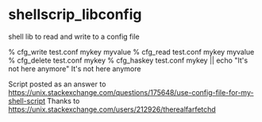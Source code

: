 # shellscrip_libconfig
shell lib to read and write to a config file

% cfg_write test.conf mykey myvalue
% cfg_read test.conf mykey
myvalue
% cfg_delete test.conf mykey
% cfg_haskey test.conf mykey || echo "It's not here anymore"
It's not here anymore

Script posted as an answer to
https://unix.stackexchange.com/questions/175648/use-config-file-for-my-shell-script
Thanks to 
https://unix.stackexchange.com/users/212926/therealfarfetchd
